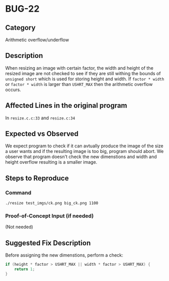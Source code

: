 # BUG-22
## Category
Arithmetic overflow/underflow

## Description

When resizing an image with certain factor, the width and height of the resized image are not checked to see if they are still withing the bounds of `unsigned short` which is used for storing height and width. If `factor * width` or `factor * width` is larger than `USHRT_MAX` then the arithmetic overflow occurs.

## Affected Lines in the original program
In `resize.c.c:33` and `resize.c:34`

## Expected vs Observed
We expect program to check if it can avtually produce the image of the size a user wants and if the resulting image is too big, program should abort. We observe that program doesn't check the new dimenstions and width and height overflow resulting is a smaller image.

## Steps to Reproduce

### Command

```
./resize test_imgs/ck.png big_ck.png 1100
```
### Proof-of-Concept Input (if needed)
(Not needed)

## Suggested Fix Description
Before assigning the new dimenstions, perform a check:
```c
if (height * factor > USHRT_MAX || width * factor > USHRT_MAX) {
    return 1;
}
```
